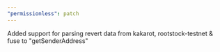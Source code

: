 ```yaml
---
"permissionless": patch
---
```


Added support for parsing revert data from kakarot, rootstock-testnet & fuse to "getSenderAddress"
